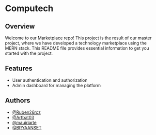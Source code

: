 # Computech






## Overview

Welcome to our Marketplace repo! This project is the result of our master project, where we have developed a technology marketplace using the MERN stack. This README file provides essential information to get you started with the project.
## Features

- User authentication and authorization
- Admin dashboard for managing the platform


## Authors

- [@Ruben26rcz](https://github.com/Ruben26rcz)
- [@Artbat03](https://github.com/Artbat03)
- [@mauiriarte](https://github.com/mauiriarte)
- [@BRYAANSET](https://github.com/BRYAANSET)


